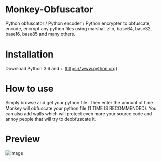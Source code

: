# Monkey-Obfuscator
Python obfuscator / Python encoder / Python encrypter to obfuscate, encode, encrypt any python files using marshal, zlib, base64, base32, base16, base85 and many others.

# Installation
Download Python 3.6 and + (https://www.python.org)

# How to use
Simply browse and get your python file. Then enter the amount of time Monkey will obfuscate your python file (1 TIME IS RECOMMENDED). You can also add walls which will protect even more your source code and annoy people that will try to deobfuscate it.

# Preview
![image](https://cdn.discordapp.com/attachments/945877316419092534/953840351020478484/unknown.png)
